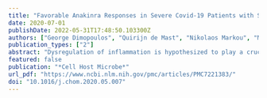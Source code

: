 ```yaml
---
title: "Favorable Anakinra Responses in Severe Covid-19 Patients with Secondary Hemophagocytic Lymphohistiocytosis"
date: 2020-07-01
publishDate: 2022-05-31T17:48:50.103300Z
authors: ["George Dimopoulos", "Quirijn de Mast", "Nikolaos Markou", "Maria Theodorakopoulou", "Apostolos Komnos", "Maria Mouktaroudi", "Mihai G. Netea", "Themistoklis Spyridopoulos", "Rebecca J. Verheggen", "Jacobien Hoogerwerf", "Alexandra Lachana", "Frank L. van de Veerdonk", "Evangelos J. Giamarellos-Bourboulis"]
publication_types: ["2"]
abstract: "Dysregulation of inflammation is hypothesized to play a crucial role in the severe complications of COVID-19, with the IL-1/IL-6 pathway being central. Here, we report on the treatment of eight severe COVID-19 pneumonia patients—seven hospitalized in intensive care units (ICUs) in Greece and one non-ICU patient in the Netherlands—with the interleukin-1 receptor antagonist Anakinra. All patients scored positive for the hemophagocytosis score (HScore) and were diagnosed with secondary hemophagocytic lymphohistocytosis (sHLH) characterized by pancytopenia, hyper-coagulation, acute kidney injury, and hepatobiliary dysfunction. At the end of treatment, ICU patients had less need for vasopressors, significantly improved respiratory function, and lower HScore. Although three patients died, the mortality was lower than historical series of patients with sHLH in sepsis. These data suggest that administration of Anakinra may be beneficial for treating severe COVID-19 patients with sHLH as determined by the HScore, and they support the need for larger clinical studies to validate this concept.,    • Anakinra treatment was administered to eight severe COVID-19 patients   • All patients had secondary hemophagocytic lymphohistiocytosis   • Respiratory function was improved at the end of treatment   • In one patient, the need for mechanical ventilation was prevented   , Complex immune dysregulation in severe COVID-19 suggests the use of immunomodulation therapies. Dimopoulos et al. describe eight cases of COVID-19 patients who all had secondary hemophagocytic lymphohistiocytosis and showed favorable responses in respiratory function upon treatment with the interleukin-1 receptor antagonist Anakinra."
featured: false
publication: "*Cell Host Microbe*"
url_pdf: "https://www.ncbi.nlm.nih.gov/pmc/articles/PMC7221383/"
doi: "10.1016/j.chom.2020.05.007"
---
```


